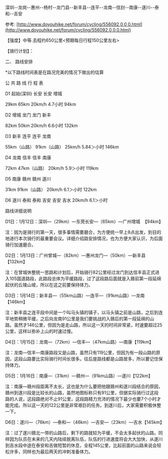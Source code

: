 深圳--龙岗--惠州--杨村--龙门县--新丰县--连平--龙南--信封--南康--遂川--泰和--吉安

参考: [http://www.doyouhike.net/forum/cycling/556092,0,0,0.html](http://www.doyouhike.net/forum/cycling/556092,0,0,0.html)

【强度】中等.去程约650公里&lt;预期每日行程150公里左右&gt;

【骑行计划】：

二、 路线安排

\*以下路线时间表是在路况完美的情况下做出的估算

公 共 路 线 行 程 表

D1 起始\(深圳\) 长安 长安 增城

29km 65km 20km/h   4.7小时 94km

D2 增城 龙门 龙门 新丰

82km 50km 20km/h   6.6小时 132km

D3 新丰 连平 连平 龙南

55km（山路） 91km（山路） 25km/h  5.84＞小时 146km

D4 龙南 信丰 信丰 南康

72km 47km（山路） 20km/h   5.9＞小时 119km

D5 南康 赣州 赣州 遂川

31km 91km（山路） 20km/h   6.1＞小时 122km

D6 遂川 泰和 泰和 吉安 吉安 吉水 20km/h   6.1＞小时

路线详细说明

  


D1日：1月12日：深圳—（29km）—东莞长安—（65km）—广州增城  【94km】

  


注：因为是骑行的第一天，很多事情需要磨合，为方便统一早上8点出发，到目的地进行本次骑行的最重要会议。详细介绍路安排情况，也为方便大家认识，为后面骑行加速磨合。

  


  


  


D2日：1月13日：广州曾城—（82km）—惠州龙门—（50km）—新丰县 【132km】

  


注：在曾城休整统一思路和计划后，开始骑行82公里经过龙门到达信丰县正式进入105国道路段，此路段总体为平缓路段，过了这段路后面就是入赣前第一段延绵起伏的丘陵山坡，所以在这之前要保持体力。

  


  


  


D3日：1月14日：新丰县—（55km山路）—连平—（91km山路）—龙南 【146km】

  


注：新丰县之连平段中间是一个叫马头镇的镇子，以马头镇之前是山路，之后到连平地势稍微平缓，之后向龙南91公里是我们要挑战的入赣后的第一段延绵的山路。虽然才146公里，但因为是走山路，所以这一天的时间非常紧，时速要超过25公里，这样以弥补上山的时速过慢。

  


  


  


D4日：1月15日：龙南—（72km）—信丰—（47km山路）—南康【119km】

  


注：龙南—信丰—南康路段又是山路，虽然只有119公里，但因为有一段山路的原因，这段山路要比实际骑行时间长很多。往后是路线都是山路居多，所以要记住保持体力。

  


  


  


D5日：1月16日：南康—（31km）—赣州—（91km山路）—遂川【122km】

  


注：南康—赣州段距离不太长，这也是为什么要把他跟赣州和遂川段结合的原因，赣州到遂川段是比较长的山路，虽然地图标称只有91公里，但据实际骑行过这段路的人说，这段路绝对不止91公里，这段路精力充沛的情况下最少也要7个小时才能完成。所以这一天的122公里是非常艰巨的任务。到遂川后，大家需要积极休整一下。

  


  


  


D6日：遂川—（76km）—泰和—（46km）—吉安—（23km）—吉水【145km】

  


注：过了遂川赣北一带的山路后，剩下的路就较为平缓，不会太多起伏的山路。同样因为队员在未来的几天内陆续脱离队伍，队伍的行进速度将会大大加快，从遂川到吉水段中途在泰安和吉做短暂的休息，全程145公里，比起前面的山路来说会轻松许多，同样也为最后两天的冲刺准备体力。

  


